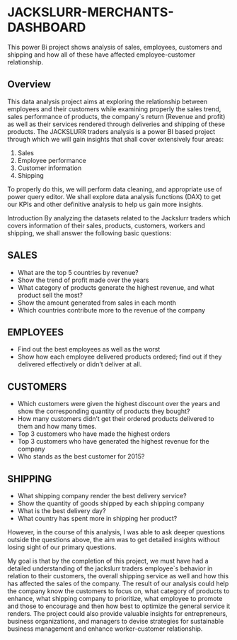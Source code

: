 # JACKSLURR-MERCHANTS-DASHBOARD
This power Bi project shows analysis of sales, employees, customers and shipping and how all of these have affected employee-customer relationship.

## Overview
This data analysis project aims at exploring the relationship between employees and their customers while examining properly the sales trend, sales performance of products, the company`s return (Revenue and profit) as well as their services rendered through deliveries and shipping of these products. The JACKSLURR traders analysis is a power BI based project through which we will gain insights that shall cover extensively four areas:

1) Sales
2) Employee performance
3) Customer information
4) Shipping
   
To properly do this, we will perform data cleaning, and appropriate use of power query editor. We shall explore data analysis functions (DAX) to get our KPIs and other definitive analysis to help us gain more insights.

Introduction
By analyzing the datasets related to the Jackslurr traders which covers information of their sales, products, customers, workers and shipping, we shall answer the following basic questions:

## SALES

- What are the top 5 countries by revenue?
- Show the trend of profit made over the years
- What category of products generate the highest revenue, and what product sell the most?
- Show the amount generated from sales in each month
- Which countries contribute more to the revenue of the company

## EMPLOYEES

- Find out the best employees as well as the worst
- Show how each employee delivered products ordered; find out if they delivered effectively or didn’t deliver at all.

## CUSTOMERS

- Which customers were given the highest discount over the years and show the corresponding quantity of products they bought?
- How many customers didn’t get their ordered products delivered to them and how many times.
- Top 3 customers who have made the highest orders
- Top 3 customers who have generated the highest revenue for the company
- Who stands as the best customer for 2015?

## SHIPPING
- What shipping company render the best delivery service?
- Show the quantity of goods shipped by each shipping company
- What is the best delivery day?
- What country has spent more in shipping her product?

However, in the course of this analysis, I was able to ask deeper questions outside the questions above, the aim was to get detailed insights without losing sight of our primary questions.

My goal is that by the completion of this project, we must have had a detailed understanding of the jackslurr traders employee`s behavior in relation to their customers, the overall shipping service as well and how this has affected the sales of the company. The result of our analysis could help the company know the customers to focus on, what category of products to enhance, what shipping company to prioritize, what employee to promote and those to encourage and then how best to optimize the general service it renders.
The project could also provide valuable insights for entrepreneurs, business organizations, and managers to devise strategies for sustainable business management and enhance worker-customer relationship.

